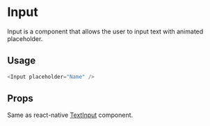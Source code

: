 # Input

Input is a component that allows the user to input text with animated placeholder.

## Usage

```typescript
<Input placeholder="Name" />
```

## Props

Same as react-native [TextInput](https://reactnative.dev/docs/0.63/textinput) component.
